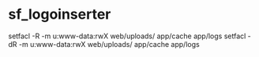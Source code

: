 # sf_logoinserter

setfacl -R -m u:www-data:rwX web/uploads/ app/cache app/logs
setfacl -dR -m u:www-data:rwX web/uploads/ app/cache app/logs